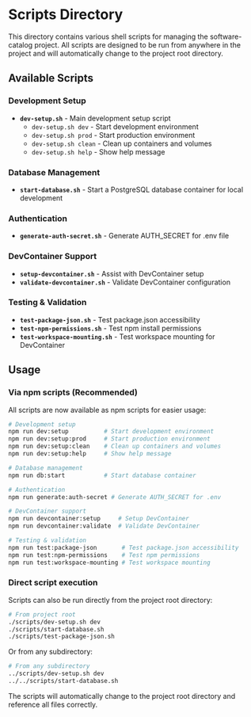 # Scripts Directory

This directory contains various shell scripts for managing the software-catalog project. All scripts are designed to be run from anywhere in the project and will automatically change to the project root directory.

## Available Scripts

### Development Setup
- **`dev-setup.sh`** - Main development setup script
  - `dev-setup.sh dev` - Start development environment
  - `dev-setup.sh prod` - Start production environment
  - `dev-setup.sh clean` - Clean up containers and volumes
  - `dev-setup.sh help` - Show help message

### Database Management
- **`start-database.sh`** - Start a PostgreSQL database container for local development

### Authentication
- **`generate-auth-secret.sh`** - Generate AUTH_SECRET for .env file

### DevContainer Support
- **`setup-devcontainer.sh`** - Assist with DevContainer setup
- **`validate-devcontainer.sh`** - Validate DevContainer configuration

### Testing & Validation
- **`test-package-json.sh`** - Test package.json accessibility
- **`test-npm-permissions.sh`** - Test npm install permissions
- **`test-workspace-mounting.sh`** - Test workspace mounting for DevContainer

## Usage

### Via npm scripts (Recommended)

All scripts are now available as npm scripts for easier usage:

```bash
# Development setup
npm run dev:setup          # Start development environment
npm run dev:setup:prod     # Start production environment
npm run dev:setup:clean    # Clean up containers and volumes
npm run dev:setup:help     # Show help message

# Database management
npm run db:start           # Start database container

# Authentication
npm run generate:auth-secret # Generate AUTH_SECRET for .env

# DevContainer support
npm run devcontainer:setup     # Setup DevContainer
npm run devcontainer:validate  # Validate DevContainer

# Testing & validation
npm run test:package-json       # Test package.json accessibility
npm run test:npm-permissions    # Test npm permissions
npm run test:workspace-mounting # Test workspace mounting
```

### Direct script execution

Scripts can also be run directly from the project root directory:

```bash
# From project root
./scripts/dev-setup.sh dev
./scripts/start-database.sh
./scripts/test-package-json.sh
```

Or from any subdirectory:

```bash
# From any subdirectory
../scripts/dev-setup.sh dev
../../scripts/start-database.sh
```

The scripts will automatically change to the project root directory and reference all files correctly.
